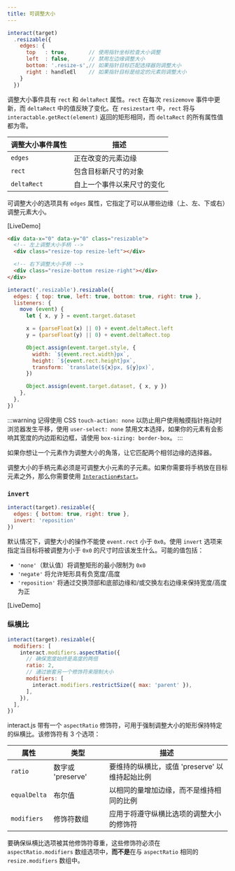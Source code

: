 ```yaml
---
title: 可调整大小
---
```


```javascript
interact(target)
  .resizable({
    edges: {
      top   : true,       // 使用指针坐标检查大小调整
      left  : false,      // 禁用左边缘调整大小
      bottom: '.resize-s',// 如果指针目标匹配选择器则调整大小
      right : handleEl    // 如果指针目标是给定的元素则调整大小
    }
  })
```

调整大小事件具有 `rect` 和 `deltaRect` 属性。`rect` 在每次 `resizemove` 事件中更新，而 `deltaRect` 中的值反映了变化。在 `resizestart` 中，`rect` 将与 `interactable.getRect(element)` 返回的矩形相同，而 `deltaRect` 的所有属性值都为零。

| 调整大小事件属性 | 描述 |
| --------------- | ---- |
| `edges` | 正在改变的元素边缘 |
| `rect` | 包含目标新尺寸的对象 |
| `deltaRect` | 自上一个事件以来尺寸的变化 |

可调整大小的选项具有 `edges` 属性，它指定了可以从哪些边缘（上、左、下或右）调整元素大小。

<!-- <LiveDemo :demoHtml="import('@/demos/resizable/basic.html?raw')" :removeNext="2" /> -->
[LiveDemo]

```html
<div data-x="0" data-y="0" class="resizable">
  <!-- 左上调整大小手柄 -->
  <div class="resize-top resize-left"></div>

  <!-- 右下调整大小手柄 -->
  <div class="resize-bottom resize-right"></div>
</div>
```

```js
interact('.resizable').resizable({
  edges: { top: true, left: true, bottom: true, right: true },
  listeners: {
    move (event) {
      let { x, y } = event.target.dataset

      x = (parseFloat(x) || 0) + event.deltaRect.left
      y = (parseFloat(y) || 0) + event.deltaRect.top

      Object.assign(event.target.style, {
        width: `${event.rect.width}px`,
        height: `${event.rect.height}px`,
        transform: `translate(${x}px, ${y}px)`,
      })

      Object.assign(event.target.dataset, { x, y })
    },
  },
})
```

:::warning
记得使用 CSS `touch-action: none` 以防止用户使用触摸指针拖动时浏览器发生平移，使用 `user-select: none` 禁用文本选择，如果你的元素有会影响其宽度的内边距和边框，请使用 `box-sizing: border-box`。
:::

如果你想让一个元素作为调整大小的角落，让它匹配两个相邻边缘的选择器。

调整大小的手柄元素必须是可调整大小元素的子元素。如果你需要将手柄放在目标元素之外，那么你需要使用 [`Interaction#start`](interaction-start)。

### `invert`

```javascript
interact(target).resizable({
  edges: { bottom: true, right: true },
  invert: 'reposition'
})
```

默认情况下，调整大小的操作不能使 `event.rect` 小于 `0x0`。使用 `invert` 选项来指定当目标将被调整为小于 `0x0` 的尺寸时应该发生什么。可能的值包括：

- `'none'`（默认值）将调整矩形的最小限制为 `0x0`
- `'negate'` 将允许矩形具有负宽度/高度
- `'reposition'` 将通过交换顶部和底部边缘和/或交换左右边缘来保持宽度/高度为正

<!-- <LiveDemo :demoHtml="import('@/demos/resizable/invert.html?raw')" /> -->
[LiveDemo]

### 纵横比

```js
interact(target).resizable({
  modifiers: [
    interact.modifiers.aspectRatio({
      // 确保宽度始终是高度的两倍
      ratio: 2,
      // 通过嵌套另一个修饰符来限制大小
      modifiers: [
        interact.modifiers.restrictSize({ max: 'parent' }),
      ],
    }),
  ],
})
```

interact.js 带有一个 `aspectRatio` 修饰符，可用于强制调整大小的矩形保持特定的纵横比。该修饰符有 3 个选项：

| 属性 | 类型 | 描述 |
| ---- | ---- | ---- |
| `ratio` | 数字或 'preserve' | 要维持的纵横比，或值 'preserve' 以维持起始比例 |
| `equalDelta` | 布尔值 | 以相同的量增加边缘，而不是维持相同的比例 |
| `modifiers` | 修饰符数组 | 应用于将遵守纵横比选项的调整大小的修饰符 |

要确保纵横比选项被其他修饰符尊重，这些修饰符必须在 `aspectRatio.modifiers` 数组选项中，**而不是**在与 `aspectRatio` 相同的 `resize.modifiers` 数组中。

[interaction-start]: http://interactjs.io/api/#Interaction.start
